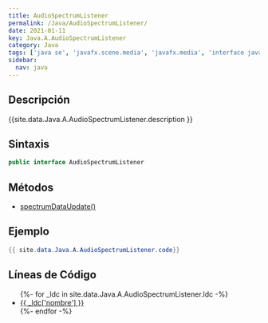 ```yaml
---
title: AudioSpectrumListener
permalink: /Java/AudioSpectrumListener/
date: 2021-01-11
key: Java.A.AudioSpectrumListener
category: Java
tags: ['java se', 'javafx.scene.media', 'javafx.media', 'interface java', 'JavaFX 2.0']
sidebar: 
  nav: java
---
```


## Descripción
{{site.data.Java.A.AudioSpectrumListener.description }}

## Sintaxis
~~~java
public interface AudioSpectrumListener
~~~

## Métodos
* [spectrumDataUpdate()](/Java/AudioSpectrumListener/spectrumDataUpdate)

## Ejemplo
~~~java
{{ site.data.Java.A.AudioSpectrumListener.code}}
~~~

## Líneas de Código
<ul>
{%- for _ldc in site.data.Java.A.AudioSpectrumListener.ldc -%}
   <li>
       <a href="{{_ldc['url'] }}">{{ _ldc['nombre'] }}</a>
   </li>
{%- endfor -%}
</ul>
